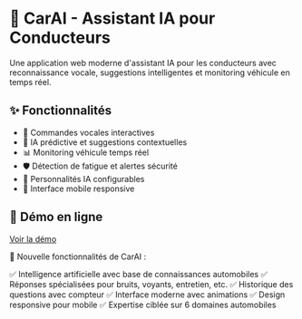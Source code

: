 # 🚗 CarAI - Assistant IA pour Conducteurs

Une application web moderne d'assistant IA pour les conducteurs avec reconnaissance vocale, suggestions intelligentes et monitoring véhicule en temps réel.

## ✨ Fonctionnalités

- 🎤 Commandes vocales interactives
- 🧠 IA prédictive et suggestions contextuelles
- 📊 Monitoring véhicule temps réel
- 🛡️ Détection de fatigue et alertes sécurité
- 🎯 Personnalités IA configurables
- 📱 Interface mobile responsive

## 🚀 Démo en ligne

[Voir la démo](https://VOTRE-USERNAME.github.io/carai)

🎯 Nouvelle fonctionnalités de CarAI :

✅ Intelligence artificielle avec base de connaissances automobiles
✅ Réponses spécialisées pour bruits, voyants, entretien, etc.
✅ Historique des questions avec compteur
✅ Interface moderne avec animations
✅ Design responsive pour mobile
✅ Expertise ciblée sur 6 domaines automobiles
